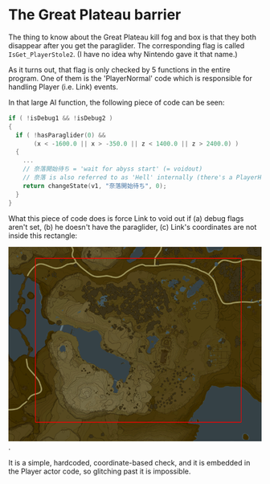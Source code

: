 # The Great Plateau barrier

The thing to know about the Great Plateau kill fog and box is that they both disappear
after you get the paraglider. The corresponding flag is called `IsGet_PlayerStole2`.
(I have no idea why Nintendo gave it that name.)

As it turns out, that flag is only checked by 5 functions in the entire program.
One of them is the 'PlayerNormal' code which is responsible for handling Player (i.e. Link) events.

In that large AI function, the following piece of code can be seen:

```cpp
if ( !isDebug1 && !isDebug2 )
{
  if ( !hasParaglider(0) &&
       (x < -1600.0 || x > -350.0 || z < 1400.0 || z > 2400.0) )
  {
    ...
    // 奈落開始待ち = 'wait for abyss start' (= voidout)
    // 奈落 is also referred to as 'Hell' internally (there's a PlayerHell state).
    return changeState(v1, "奈落開始待ち", 0);
  }
}
```

What this piece of code does is force Link to void out if (a) debug flags aren't set,
(b) he doesn't have the paraglider, (c) Link's coordinates are not inside this rectangle:

![Great Plateau kill barrier](./great_plateau_barrier.png).

It is a simple, hardcoded, coordinate-based check, and it is embedded in the Player actor code,
so glitching past it is impossible.
